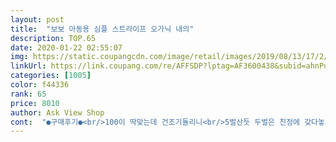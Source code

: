 ```yaml
---
layout: post 
title:  "보보 아동용 심플 스트라이프 오가닉 내의" 
description: TOP.65 
date: 2020-01-22 02:55:07 
img: https://static.coupangcdn.com/image/retail/images/2019/08/13/17/2/626de3c0-2635-43ae-bf92-455c28bf3aa0.jpg 
linkUrl: https://link.coupang.com/re/AFFSDP?lptag=AF3600438&subid=ahnPublicAsk&pageKey=280861171&itemId=891523268&vendorItemId=5243309569&traceid=V0-113-404e73a96d49faca 
categories: [1005] 
color: f44336 
rank: 65 
price: 8010 
author: Ask View Shop 
cont:  "●구매후기●<br/>100이 딱맞는데 건조기돌리니<br/>5벌산듯 두벌은 친정에 갖다놓고<br/>건조기 막돌릴려고 낙낙하게샀어요 원래는<br/>건조기 사용해도 줄어듬이 거의 없다는말에 구매했고,<br/>건조기돌려도 처음에는 줄었는데   더이상 줄지는 않네요<br/>그냥 기본 깔끔해요  두색상 주문해서    잘입히고 있고<br/>그러다 이번에도 치수 업하면서 새로운데 찾다가 발견했는데.<br/>.<br/><br/>내가 얻고자하는 정보를 얻을때까지 보고 또보고... <br/><br/>내복은 이제 여기로 정착한다는말,<br/>너무 좋고요~<br/>다만 프린팅된 무늬들은 좀 뻣뻣하긴 하지만 아기 피부 닿는 부분은 전혀 상관없네요<br/>대박 너무 이쁘고 잘맞고 원단좋고 엉덩이도 시접 양족으로 돼있고 다 맘에듭니다 맨날입혀요<br/>보풀도 거의 없고 소재가 유연하면서도 매끄러운편이에요,<br/>보풀도 안나구요!!<br/>사이즈는 정사이즈에요.<br/><br/>사진그대로 이구요<br/>소재보단 촉감에 예민하더라구요 저희 아기는.<br/>.<br/><br/>아기 피부때문에 백화점브랜드 오가닉엄마 브랜드에서만 내의 입히고, 그래도 두께나 가격이나.<br/>.<br/> 100프로 만족하지 못했고<br/>열심히 입혀요 ㅎ<br/>오아시스 발견했네여ㅠ드뎌 제가 ㅠㅠㅠㅠ<br/>유니프랜o이라는 곳도 오가닉이라고 그매했었는데 보풀나고 소재가 뻗뻗하더라구요.<br/> 아기 피부에 자극도 되고... <br/><br/>유목민처럼 떠돌아다녔어요.<br/>.<br/><br/>장맞아요 ㅋㅋ<br/>저는 쇼핑할때 후기를 엄청 꼼꼼히 보는 편이에요,<br/>키90몸무게12.<br/>8입니다<br/>편하게 입기에  괜찮아요<br/>후기 이벤트용인지 진짜인지.<br/>.<br/><br/>100이 딱맞는데 건조기돌리니<br/>5벌산듯 두벌은 친정에 갖다놓고<br/>건조기 막돌릴려고 낙낙하게샀어요 원래는<br/>건조기 사용해도 줄어듬이 거의 없다는말에 구매했고,<br/>건조기돌려도 처음에는 줄었는데   더이상 줄지는 않네요<br/>그냥 기본 깔끔해요  두색상 주문해서    잘입히고 있고<br/>그러다 이번에도 치수 업하면서 새로운데 찾다가 발견했는데.<br/>.<br/><br/>내가 얻고자하는 정보를 얻을때까지 보고 또보고... <br/><br/>내복은 이제 여기로 정착한다는말,<br/>너무 좋고요~<br/>다만 프린팅된 무늬들은 좀 뻣뻣하긴 하지만 아기 피부 닿는 부분은 전혀 상관없네요<br/>대박 너무 이쁘고 잘맞고 원단좋고 엉덩이도 시접 양족으로 돼있고 다 맘에듭니다 맨날입혀요<br/>보풀도 거의 없고 소재가 유연하면서도 매끄러운편이에요,<br/>보풀도 안나구요!!<br/>사이즈는 정사이즈에요.<br/><br/>사진그대로 이구요<br/>소재보단 촉감에 예민하더라구요 저희 아기는.<br/>.<br/><br/>아기 피부때문에 백화점브랜드 오가닉엄마 브랜드에서만 내의 입히고, 그래도 두께나 가격이나.<br/>.<br/> 100프로 만족하지 못했고<br/>열심히 입혀요 ㅎ<br/>오아시스 발견했네여ㅠ드뎌 제가 ㅠㅠㅠㅠ<br/>유니프랜o이라는 곳도 오가닉이라고 그매했었는데 보풀나고 소재가 뻗뻗하더라구요.<br/> 아기 피부에 자극도 되고... <br/><br/>유목민처럼 떠돌아다녔어요.<br/>.<br/><br/>장맞아요 ㅋㅋ<br/>저는 쇼핑할때 후기를 엄청 꼼꼼히 보는 편이에요,<br/>키90몸무게12.<br/>8입니다<br/>편하게 입기에  괜찮아요<br/>후기 이벤트용인지 진짜인지.<br/>.<br/><br/>" 
---
```

